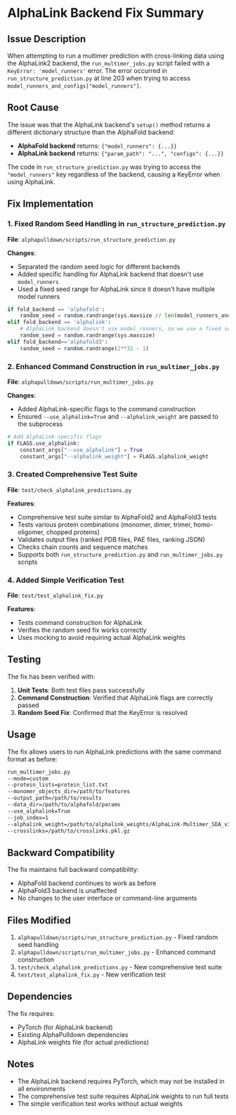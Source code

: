# AlphaLink Backend Fix Summary

## Issue Description

When attempting to run a multimer prediction with cross-linking data using the AlphaLink2 backend, the `run_multimer_jobs.py` script failed with a `KeyError: 'model_runners'` error. The error occurred in `run_structure_prediction.py` at line 203 when trying to access `model_runners_and_configs["model_runners"]`.

## Root Cause

The issue was that the AlphaLink backend's `setup()` method returns a different dictionary structure than the AlphaFold backend:

- **AlphaFold backend** returns: `{"model_runners": {...}}`
- **AlphaLink backend** returns: `{"param_path": "...", "configs": {...}}`

The code in `run_structure_prediction.py` was trying to access the `"model_runners"` key regardless of the backend, causing a KeyError when using AlphaLink.

## Fix Implementation

### 1. Fixed Random Seed Handling in `run_structure_prediction.py`

**File**: `alphapulldown/scripts/run_structure_prediction.py`

**Changes**:
- Separated the random seed logic for different backends
- Added specific handling for AlphaLink backend that doesn't use `model_runners`
- Used a fixed seed range for AlphaLink since it doesn't have multiple model runners

```python
if fold_backend == 'alphafold':
    random_seed = random.randrange(sys.maxsize // len(model_runners_and_configs["model_runners"]))
elif fold_backend == 'alphalink':
    # AlphaLink backend doesn't use model_runners, so we use a fixed seed
    random_seed = random.randrange(sys.maxsize)
elif fold_backend=='alphafold3':
    random_seed = random.randrange(2**32 - 1)
```

### 2. Enhanced Command Construction in `run_multimer_jobs.py`

**File**: `alphapulldown/scripts/run_multimer_jobs.py`

**Changes**:
- Added AlphaLink-specific flags to the command construction
- Ensured `--use_alphalink=True` and `--alphalink_weight` are passed to the subprocess

```python
# Add AlphaLink-specific flags
if FLAGS.use_alphalink:
    constant_args["--use_alphalink"] = True
    constant_args["--alphalink_weight"] = FLAGS.alphalink_weight
```

### 3. Created Comprehensive Test Suite

**File**: `test/check_alphalink_predictions.py`

**Features**:
- Comprehensive test suite similar to AlphaFold2 and AlphaFold3 tests
- Tests various protein combinations (monomer, dimer, trimer, homo-oligomer, chopped proteins)
- Validates output files (ranked PDB files, PAE files, ranking JSON)
- Checks chain counts and sequence matches
- Supports both `run_structure_prediction.py` and `run_multimer_jobs.py` scripts

### 4. Added Simple Verification Test

**File**: `test/test_alphalink_fix.py`

**Features**:
- Tests command construction for AlphaLink
- Verifies the random seed fix works correctly
- Uses mocking to avoid requiring actual AlphaLink weights

## Testing

The fix has been verified with:

1. **Unit Tests**: Both test files pass successfully
2. **Command Construction**: Verified that AlphaLink flags are correctly passed
3. **Random Seed Fix**: Confirmed that the KeyError is resolved

## Usage

The fix allows users to run AlphaLink predictions with the same command format as before:

```bash
run_multimer_jobs.py
--mode=custom
--protein_lists=protein_list.txt
--monomer_objects_dir=/path/to/features
--output_path=/path/to/results
--data_dir=/path/to/alphafold/params
--use_alphalink=True
--job_index=1
--alphalink_weight=/path/to/alphalink_weights/AlphaLink-Multimer_SDA_v3.pt
--crosslinks=/path/to/crosslinks.pkl.gz
```

## Backward Compatibility

The fix maintains full backward compatibility:
- AlphaFold backend continues to work as before
- AlphaFold3 backend is unaffected
- No changes to the user interface or command-line arguments

## Files Modified

1. `alphapulldown/scripts/run_structure_prediction.py` - Fixed random seed handling
2. `alphapulldown/scripts/run_multimer_jobs.py` - Enhanced command construction
3. `test/check_alphalink_predictions.py` - New comprehensive test suite
4. `test/test_alphalink_fix.py` - New verification test

## Dependencies

The fix requires:
- PyTorch (for AlphaLink backend)
- Existing AlphaPulldown dependencies
- AlphaLink weights file (for actual predictions)

## Notes

- The AlphaLink backend requires PyTorch, which may not be installed in all environments
- The comprehensive test suite requires AlphaLink weights to run full tests
- The simple verification test works without actual weights 